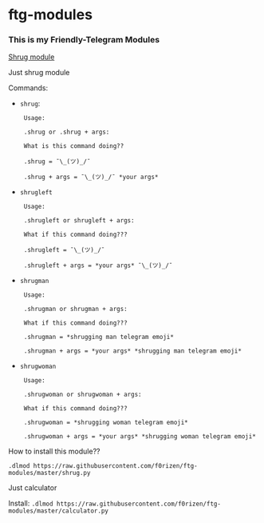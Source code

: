 # ftg-modules
### This is my Friendly-Telegram Modules

[Shrug module](https://github.com/f0rizen/ftg-modules/blob/master/shrug.py)


Just shrug module

Commands:
 - ```shrug```:

 		Usage:

 		.shrug or .shrug + args:
 		
 		What is this command doing??

 		.shrug = ¯\_(ツ)_/¯

 		.shrug + args = ¯\_(ツ)_/¯ *your args*

 - ```shrugleft```

 		Usage:

 		.shrugleft or shrugleft + args:

 		What if this command doing???

 		.shrugleft = ¯\_(ツ)_/¯

 		.shrugleft + args = *your args* ¯\_(ツ)_/¯

 - ```shrugman```

 		Usage:

 		.shrugman or shrugman + args:

 		What if this command doing???

 		.shrugman = *shrugging man telegram emoji*

 		.shrugman + args = *your args* *shrugging man telegram emoji*

 - ```shrugwoman```

 		Usage:

 		.shrugwoman or shrugwoman + args:

 		What if this command doing???

 		.shrugwoman = *shrugging woman telegram emoji*

 		.shrugwoman + args = *your args* *shrugging woman telegram emoji*


 How to install this module??

 ```.dlmod https://raw.githubusercontent.com/f0rizen/ftg-modules/master/shrug.py```



 Just calculator

 Install:
 ```.dlmod https://raw.githubusercontent.com/f0rizen/ftg-modules/master/calculator.py```
